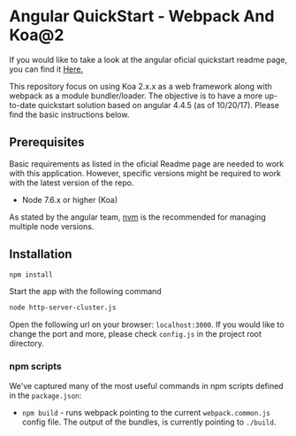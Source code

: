 # Angular QuickStart - Webpack And Koa@2

If you would like to take a look at the angular oficial quickstart readme page, you can find it [Here.](https://github.com/angular/quickstart/blob/master/README.md)


This repository focus on using Koa 2.x.x as a web framework along with webpack as a module bundler/loader. The objective is to
have a more up-to-date quickstart solution based on angular 4.4.5 (as of 10/20/17). Please find the basic instructions below.

## Prerequisites

Basic requirements as listed in the oficial Readme page are needed to work with this application. However, specific versions
might be required to work with the latest version of the  repo.

* Node 7.6.x or higher (Koa)

 
As stated by the angular team, [nvm](https://github.com/creationix/nvm) is the recommended for managing multiple node
versions.

## Installation


```bash
npm install
```

Start the app with the following command

```bash
node http-server-cluster.js
```

Open the following url on your browser: `localhost:3000`. If you would like to change the port and more,
please check `config.js` in the project root directory.

### npm scripts

We've captured many of the most useful commands in npm scripts defined in the `package.json`:

* `npm build` - runs webpack pointing to the current `webpack.common.js` config file. The output of the bundles,
is currently pointing to `./build`.

